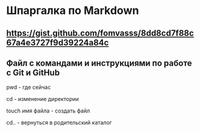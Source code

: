 # Шпаргалка по Markdown
https://gist.github.com/fomvasss/8dd8cd7f88c67a4e3727f9d39224a84c
---

Файл с командами и инструкциями по работе с Git и GitHub
---
pwd	- где сейчас

cd 	- изменение директории

touch имя файла	- создать файл

cd..	- вернуться в родительский каталог



